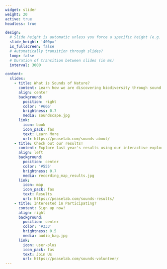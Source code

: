 ```yaml
---
widget: slider
weight: 20
active: true
headless: true

design:
  # Slide height is automatic unless you force a specific height (e.g. '400px')
  slide_height: '400px'
  is_fullscreen: false
  # Automatically transition through slides?
  loop: false
  # Duration of transition between slides (in ms)
  interval: 3000

content:
  slides:
    - title: What is Sounds of Nature?
      content: Learn how we are discovering biodiversity through sound...
      align: center
      background:
        position: right
        color: '#666'
        brightness: 0.7
        media: soundscape.jpg
      link:
        icon: book
        icon_pack: fas
        text: Learn More
        url: https://peaselab.com/sounds-about/
    - title: Check out our results!
      content: Explore last year's results using our interactive explorer
      align: left
      background:
        position: center
        color: '#555'
        brightness: 0.7
        media: recording_map_results.jpg
      link:
        icon: map
        icon_pack: fas
        text: Results
        url: https://peaselab.com/sounds-results/
    - title: Interested in Participating?
      content: Sign up now!
      align: right
      background:
        position: center
        color: '#333'
        brightness: 0.5
        media: audio_bag.jpg
      link:
        icon: user-plus
        icon_pack: fas
        text: Join Us
        url: https://peaselab.com/sounds-volunteer/
---
```

